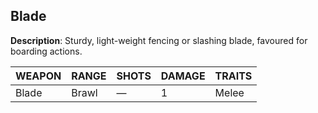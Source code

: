 ## Blade

**Description**: Sturdy, light-weight fencing or slashing blade, favoured for boarding actions.

| WEAPON | RANGE | SHOTS | DAMAGE | TRAITS |
|--------|-------|-------|--------|--------|
| Blade  | Brawl | —     | 1      | Melee  |
